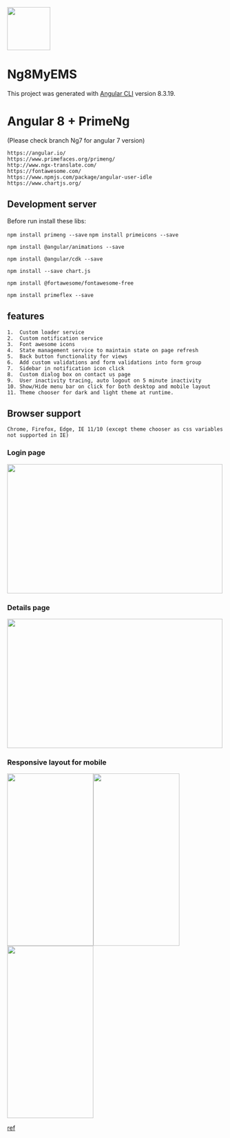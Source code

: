 
<img src="https://raw.githubusercontent.com/nikhilz/ng8-myEMS/master/src/assets/images/logo-small.jpg" width="100" height="100">


# Ng8MyEMS

This project was generated with [Angular CLI](https://github.com/angular/angular-cli) version 8.3.19.


# Angular 8 + PrimeNg
(Please check branch Ng7 for angular 7 version)
````
https://angular.io/
https://www.primefaces.org/primeng/
http://www.ngx-translate.com/
https://fontawesome.com/
https://www.npmjs.com/package/angular-user-idle
https://www.chartjs.org/
````


## Development server

Before run install these libs:

`npm install primeng --save`
`npm install primeicons --save`

`npm install @angular/animations --save`

`npm install @angular/cdk --save`

`npm install --save chart.js`

`npm install @fortawesome/fontawesome-free`

`npm install primeflex --save`


## features
````
1.  Custom loader service
2.  Custom notification service
3.  Font awesome icons
4.  State management service to maintain state on page refresh
5.  Back button functionality for views
6.  Add custom validations and form validations into form group
7.  Sidebar in notification icon click
8.  Custom dialog box on contact us page
9.  User inactivity tracing, auto logout on 5 minute inactivity
10. Show/Hide menu bar on click for both desktop and mobile layout
11. Theme chooser for dark and light theme at runtime.
````

## Browser support
````
Chrome, Firefox, Edge, IE 11/10 (except theme chooser as css variables not supported in IE)
````

### Login page
<img src="https://raw.githubusercontent.com/nikhilz/ng8-myEMS/master/src/assets/images/login-desktop.png" width="500" height="300">

### Details page
<img src="https://raw.githubusercontent.com/nikhilz/ng8-myEMS/master/src/assets/images/Employees_ss.png" width="500" height="300">

### Responsive layout for mobile


<img src="https://raw.githubusercontent.com/nikhilz/ng8-myEMS/master/src/assets/images/login_responsive.jpg" width="200" height="400"><img src="https://raw.githubusercontent.com/nikhilz/ng8-myEMS/master/src/assets/images/dashboard_responsive.jpg" width="200" height="400">
<img src="https://raw.githubusercontent.com/nikhilz/ng8-myEMS/master/src/assets/images/contactUs_responsive.jpg" width="200" height="400">

[ref](https://github.com/NilavPatel/Ng-Prime/)


